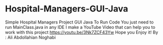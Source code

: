# Hospital-Managers-GUI-Java
Simple Hospital Managers Project GUI Java
To Run Code You just need to run MainClass.java in any IDE
I make a YouTube Video that can help you to work with this project 
https://youtu.be/3Nk7ZCF43Yw
Hope you Enjoy it!
By :  Ali Abdollahian Noghabi
